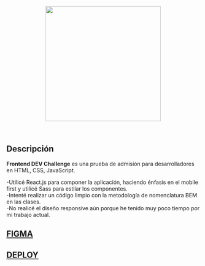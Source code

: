 <p align="center">
  <a href='https://weremote.net'>
    <img src="https://weremote.net/wp-content/uploads/2021/04/Logo-WR.svg" width="300" />
  </a>
</p>
<br />


## Descripción
**Frontend DEV Challenge** es una prueba de admisión para desarrolladores en HTML, CSS, JavaScript.<br/>

-Utilicé React.js para componer la aplicación, haciendo énfasis en el mobile first y utilicé Sass para estilar los componentes.<br/>
-Intenté realizar un código limpio con la metodología de nomenclatura BEM en las clases. <br/>
-No realicé el diseño responsive aún porque he tenido muy poco tiempo por mi trabajo actual.

## [FIGMA](https://www.figma.com/file/NJjamPfIcxuOAyKHXt8MMw/WeRemote-Frontend-Challenge---Gallardo-Lautaro-Leonel?node-id=4%3A6011)

## [DEPLOY](http://gallardo-weremote.netlify.app/)

